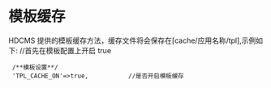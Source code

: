 模板缓存
===

HDCMS 提供的模板缓存方法，缓存文件将会保存在[cache/应用名称/tpl],示例如下:
  //首先在模板配置上开启 true
```
 /**模板设置**/ 
 'TPL_CACHE_ON'=>true,           //是否开启模板缓存
```

